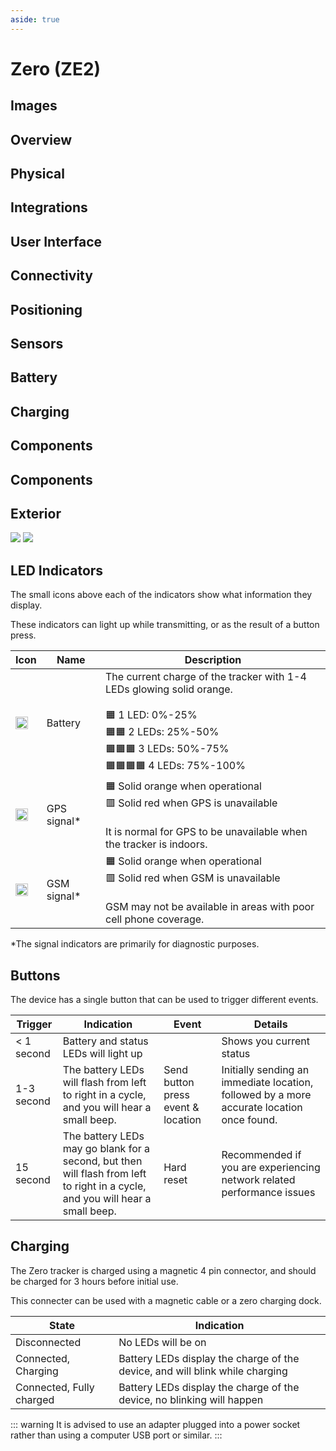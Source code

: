 ```yaml
---
aside: true
---
```


<script setup>
import DeviceSpecImages from '../../components/DeviceSpecImages.vue'
import DeviceSpecOverview from '../../components/DeviceSpecOverview.vue'
import DeviceSpecSection from '../../components/DeviceSpecSection.vue'
import DownloadSpecButton from '../../components/DownloadSpecButton.vue'
import spec from '../../public/device-specs/zero/v2.yaml?raw'
import loadSpec from '../../utils/loadSpec'

const specs = loadSpec(spec)
</script>

# Zero (ZE2)

<DownloadSpecButton :spec="specs" deviceTitle="Zero (ZE2)" />

## Images

<DeviceSpecImages :spec="specs" />

## Overview

<DeviceSpecOverview :spec="specs" />

## Physical

<DeviceSpecSection :spec="specs" sectionName="physical" />

## Integrations

<DeviceSpecSection :spec="specs" sectionName="integrations" />

## User Interface

<DeviceSpecSection :spec="specs" sectionName="user interface" />

## Connectivity

<DeviceSpecSection :spec="specs" sectionName="connectivity" />

## Positioning

<DeviceSpecSection :spec="specs" sectionName="positioning" />

## Sensors

<DeviceSpecSection :spec="specs" sectionName="sensors" />

## Battery

<DeviceSpecSection :spec="specs" sectionName="battery" />

## Charging

<DeviceSpecSection :spec="specs" sectionName="charging" />

## Components

## Components

<DeviceSpecSection :spec="specs" sectionName="components" />

## Exterior

<img src="/images/devices/zero/overview.png" style="max-height: 300px; max-width: 300px">
<img src="/images/devices/zero/leds.png" style="max-height: 300px; max-width: 300px">

## LED Indicators

The small icons above each of the indicators show what information they display.

These indicators can light up while transmitting, or as the result of a button press.

| Icon                                                                                                 | Name       | Description                                                                                                                                                              |
| ---------------------------------------------------------------------------------------------------- | ---------- | ------------------------------------------------------------------------------------------------------------------------------------------------------------------------ |
| <img src="/images/devices/general/status-battery.png" alt="Battery symbol" width="20" height="20" /> | Battery    | The current charge of the tracker with 1-4 LEDs glowing solid orange.<br><br> 🟧 1 LED: 0%-25%<br> 🟧🟧 2 LEDs: 25%-50%<br> 🟧🟧🟧 3 LEDs: 50%-75%<br> 🟧🟧🟧🟧 4 LEDs: 75%-100% |
| <img src="/images/devices/general/status-gps.png" alt="GPS symbol" width="20" height="20" />         | GPS signal* | 🟧 Solid orange when operational<br> 🟥 Solid red when GPS is unavailable<br><br>It is normal for GPS to be unavailable when the tracker is indoors. |
| <img src="/images/devices/general/status-gsm.png" alt="GSM symbol" width="20" height="20" />         | GSM signal*  | 🟧 Solid orange when operational<br> 🟥 Solid red when GSM is unavailable<br><br>GSM may not be available in areas with poor cell phone coverage. |

*The signal indicators are primarily for diagnostic purposes.

## Buttons

The device has a single button that can be used to trigger different events.

| Trigger    | Indication | Event                                                                                                                                      | Details |
| ---------- | ------|------------------------------------------------------------------------------------------------------------------------------------ | -- |
|  < 1 second | Battery and status LEDs will light up | | Shows you current status |
| 1-3 second | The battery LEDs will flash from left to right in a cycle, and you will hear a small beep. | Send button press event & location | Initially sending an immediate location, followed by a more accurate location once found.
| 15 second | The battery LEDs may go blank for a second, but then will flash from left to right in a cycle, and you will hear a small beep. | Hard reset | Recommended if you are experiencing network related performance issues |

## Charging

The Zero tracker is charged using a magnetic 4 pin connector, and should be charged for 3 hours before initial use.

This connecter can be used with a magnetic cable or a zero charging dock.

<!-- TODO side by side picture of 2 charging methods -->

| State                    | Indication                                                                   |
| ------------------------ | ---------------------------------------------------------------------------- |
| Disconnected             | No LEDs will be on                                                           |
| Connected, Charging      | Battery LEDs display the charge of the device, and will blink while charging |
| Connected, Fully charged | Battery LEDs display the charge of the device, no blinking will happen       |

::: warning
It is advised to use an adapter plugged into a power socket rather than using a computer USB port or similar.
:::
